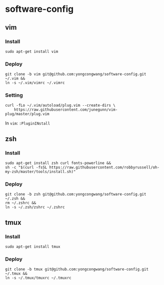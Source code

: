 # software-config

## vim

### Install
```
sudo apt-get install vim
```

### Deploy
```
git clone -b vim git@github.com:yongcongwang/software-config.git ~/.vim && 
ln -s ~/.vim/vimrc ~/.vimrc
```

### Setting
```
curl -fLo ~/.vim/autoload/plug.vim --create-dirs \
    https://raw.githubusercontent.com/junegunn/vim-plug/master/plug.vim
```

In `vim`:
`:PluginINstall`


## zsh

### Install
```
sudo apt-get install zsh curl fonts-powerline &&
sh -c "$(curl -fsSL https://raw.githubusercontent.com/robbyrussell/oh-my-zsh/master/tools/install.sh)"
```

### Deploy
```
git clone -b zsh git@github.com:yongcongwang/software-config.git ~/.zsh && 
rm ~/.zshrc &&
ln -s ~/.zsh/zshrc ~/.zshrc
```

## tmux
### Install
```
sudo apt-get install tmux
```

### Deploy
```
git clone -b tmux git@github.com:yongcongwang/software-config.git ~/.tmux && 
ln -s ~/.tmux/tmuxrc ~/.tmuxrc
```
